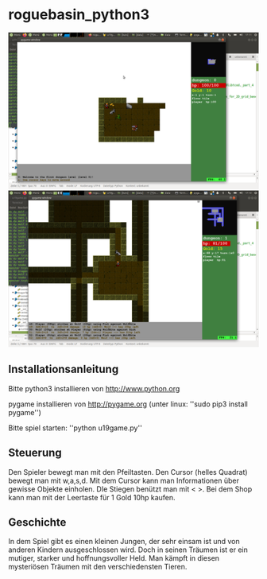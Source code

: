 # roguebasin_python3


![screenshot1.png](screenshot1.png)
![screenshot2.png](screenshot2.png)
## Installationsanleitung

Bitte python3 installieren von http://www.python.org

pygame installieren von http://pygame.org 
(unter linux: ''sudo pip3 install pygame'')

Bitte spiel starten: ''python u19game.py''


## Steuerung

Den Spieler bewegt man mit den Pfeiltasten.
Den Cursor (helles Quadrat) bewegt man mit w,a,s,d.
Mit dem Cursor kann man Informationen über gewisse Objekte einholen.
DIe Stiegen benützt man mit < >.
Bei dem Shop kann man mit der Leertaste für 1 Gold 10hp kaufen.

## Geschichte

In dem Spiel gibt es einen kleinen Jungen, der sehr einsam ist und
von anderen Kindern ausgeschlossen wird. Doch in seinen Träumen ist 
er ein mutiger, starker und hoffnungsvoller Held. Man kämpft in diesen 
mysteriösen Träumen mit den verschiedensten Tieren.
